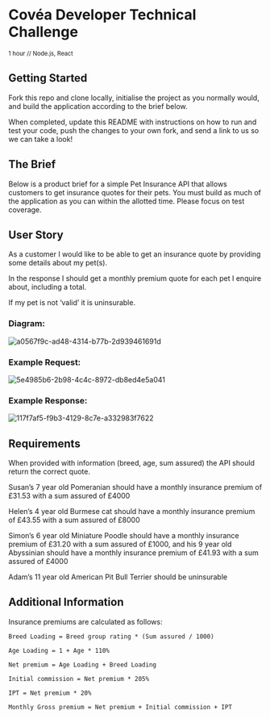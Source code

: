 # Covéa Developer Technical Challenge

<sup>
1 hour // Node.js, React
</sup>

## Getting Started
Fork this repo and clone locally, initialise the project as you normally would, and build the application according to the brief below.

When completed, update this README with instructions on how to run and test your code, push the changes to your own fork, and send a link to us so we can take a look!

## The Brief
Below is a product brief for a simple Pet Insurance API that allows customers to get insurance quotes for their pets. You must build as much of the application as you can within the allotted time. Please focus on test coverage.

## User Story
As a customer I would like to be able to get an insurance quote by providing some details about my pet(s).

In the response I should get a monthly premium quote for each pet I enquire about, including a total.

If my pet is not ‘valid’ it is uninsurable.

### Diagram:

![a0567f9c-ad48-4314-b77b-2d939461691d](https://user-images.githubusercontent.com/1726083/123427367-71845d00-d5bc-11eb-9185-be588ca18d57.png)


### Example Request:

![5e4985b6-2b98-4c4c-8972-db8ed4e5a041](https://user-images.githubusercontent.com/1726083/123427380-747f4d80-d5bc-11eb-8737-4c025a229d87.png)


### Example Response:

![117f7af5-f9b3-4129-8c7e-a332983f7622](https://user-images.githubusercontent.com/1726083/123427395-7812d480-d5bc-11eb-935e-f488a1ac852e.png)

 

## Requirements
When provided with information (breed, age, sum assured) the API should return the correct quote.

Susan’s 7 year old Pomeranian should have a monthly insurance premium of £31.53 with a sum assured of £4000

Helen’s 4 year old Burmese cat should have a monthly insurance premium of £43.55 with a sum assured of £8000

Simon’s 6 year old Miniature Poodle should have a monthly insurance premium of £31.20 with a sum assured of £1000, and his 9 year old Abyssinian should have a monthly insurance premium of £41.93 with a sum assured of £4000

Adam’s 11 year old American Pit Bull Terrier should be uninsurable

 

## Additional Information
Insurance premiums are calculated as follows:

```
Breed Loading = Breed group rating * (Sum assured / 1000)

Age Loading = 1 + Age * 110%

Net premium = Age Loading + Breed Loading

Initial commission = Net premium * 205%

IPT = Net premium * 20%

Monthly Gross premium = Net premium + Initial commission + IPT
```
